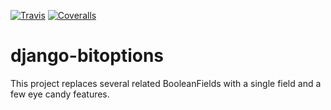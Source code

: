 [![Travis](https://img.shields.io/travis/amateja/django-bitoptions.svg)](https://travis-ci.org/amateja/django-bitoptions)
[![Coveralls](https://img.shields.io/coveralls/amateja/django-bitoptions.svg)](https://coveralls.io/github/amateja/django-bitoptions)

# django-bitoptions
This project replaces several related BooleanFields with a single field and a few eye candy features.
